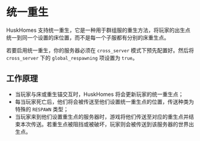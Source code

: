 # 统一重生

HuskHomes 支持统一重生，它是一种用于群组服的重生方法，将玩家的出生点统一到同一个设置的床位置，而不是每一个子服都有分别的床重生点。

若要启用统一重生，你的服务器必须在 `cross_server` 模式下预先配置好。然后将 `cross_server` 下的 `global_respawning` 项设置为 `true`。

## 工作原理

* 当玩家与床或重生锚交互时，HuskHomes 将会更新玩家的统一重生点；
* 每当玩家死亡后，他们将会被传送至他们设置统一重生点的位置，传送种类为特殊的 `RESPAWN` 类型；
* 当玩家来到他们设置重生点的服务器时，游戏将他们传送至对应的重生点并结束本次传送。若重生点被阻挡或被破坏，玩家则会被传送到该服务器的世界出生点。
